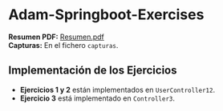 # Adam-Springboot-Exercises

**Resumen PDF:** [Resumen.pdf](./resumen.pdf)  
**Capturas:** En el fichero `capturas`.



## Implementación de los Ejercicios
- **Ejercicios 1 y 2** están implementados en `UserController12`.
- **Ejercicio 3** está implementado en `Controller3`.


